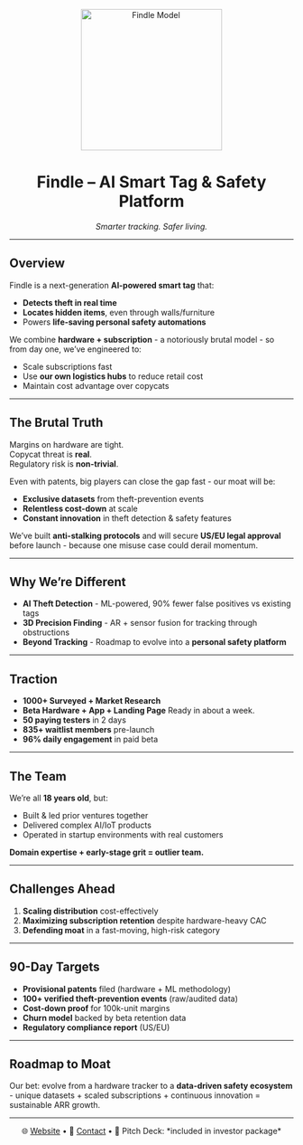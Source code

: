 <p align="center">
  <img src="https://ibb.co.com/yDRCy9r" alt="Findle Model" width="250"/>
</p>

<h1 align="center">Findle – AI Smart Tag & Safety Platform</h1>
<p align="center"><i>Smarter tracking. Safer living.</i></p>

---

## Overview
Findle is a next-generation **AI-powered smart tag** that:
- **Detects theft in real time**
- **Locates hidden items**, even through walls/furniture
- Powers **life-saving personal safety automations**

We combine **hardware + subscription** - a notoriously brutal model - so from day one, we’ve engineered to:
- Scale subscriptions fast
- Use **our own logistics hubs** to reduce retail cost
- Maintain cost advantage over copycats

---

## The Brutal Truth
Margins on hardware are tight.  
Copycat threat is **real**.  
Regulatory risk is **non-trivial**.  

Even with patents, big players can close the gap fast - our moat will be:
- **Exclusive datasets** from theft-prevention events  
- **Relentless cost-down** at scale  
- **Constant innovation** in theft detection & safety features

We’ve built **anti-stalking protocols** and will secure **US/EU legal approval** before launch - because one misuse case could derail momentum.

---

## Why We’re Different
- **AI Theft Detection** - ML-powered, 90% fewer false positives vs existing tags  
- **3D Precision Finding** - AR + sensor fusion for tracking through obstructions  
- **Beyond Tracking** - Roadmap to evolve into a **personal safety platform**

---

## Traction
- **1000+ Surveyed + Market Research**
- **Beta Hardware + App + Landing Page** Ready in about a week.
- **50 paying testers** in 2 days  
- **835+ waitlist members** pre-launch  
- **96% daily engagement** in paid beta  
---

## The Team
We’re all **18 years old**, but:
- Built & led prior ventures together  
- Delivered complex AI/IoT products  
- Operated in startup environments with real customers  

**Domain expertise + early-stage grit = outlier team.**

---

## Challenges Ahead
1. **Scaling distribution** cost-effectively  
2. **Maximizing subscription retention** despite hardware-heavy CAC  
3. **Defending moat** in a fast-moving, high-risk category

---

## 90-Day Targets
- **Provisional patents** filed (hardware + ML methodology)  
- **100+ verified theft-prevention events** (raw/audited data)  
- **Cost-down proof** for 100k-unit margins  
- **Churn model** backed by beta retention data  
- **Regulatory compliance report** (US/EU)

---

## Roadmap to Moat
Our bet: evolve from a hardware tracker to a **data-driven safety ecosystem** - unique datasets + scaled subscriptions + continuous innovation = sustainable ARR growth.

---

<p align="center">
  🌐 <a href="https://findle-tags.netlify.app">Website</a> • 
  📩 <a href="mailto:mahdyhossainjinan@gmail.com">Contact</a> • 
  📄 Pitch Deck: *included in investor package*
</p>
